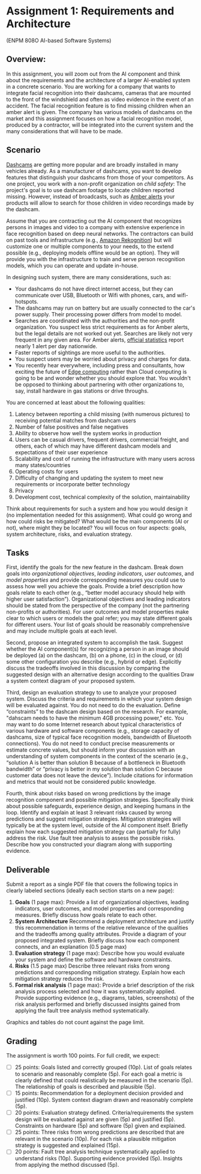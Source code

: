 # Assignment 1: Requirements and Architecture

(ENPM 808O AI-based Software Systems)

## Overview:

In this assignment, you will zoom out from the AI component and think about the requirements and the architecture of a larger AI-enabled system in a concrete scenario. You are working for a company that wants to integrate facial recognition into their dashcams, cameras that are mounted to the front of the windshield and often as video evidence in the event of an accident. The facial recognition feature is to find missing children when an amber alert is given. The company has various models of dashcams on the market and this assignment focuses on how a facial recognition model, produced by a contractor, will be integrated into the current system and the many considerations that will have to be made.

## Scenario

[Dashcams](https://en.wikipedia.org/wiki/Dashcam) are getting more popular and are broadly installed in many vehicles already. As a manufacturer of dashcams, you want to develop features that distinguish your dashcams from those of your competitors. As one project, you work with a non-profit organization on *child safety*: The project's goal is to use dashcam footage to locate children reported missing. However, instead of broadcasts, such as [Amber alerts](https://en.wikipedia.org/wiki/Amber_alert) your products will allow to search for those children in video recordings made by the dashcam.

Assume that you are contracting out the AI component that recognizes persons in images and video to a company with extensive experience in face recognition based on deep neural networks. The contractors can build on past tools and infrastructure (e.g., [Amazon Rekognition](https://aws.amazon.com/rekognition/)) but will customize one or multiple components to your needs, to the extend possible (e.g., deploying models offline would be an option). They will provide you with the infrastructure to train and serve person recognition models, which you can operate and update in-house.

In designing such system, there are many considerations, such as:
* Your dashcams do not have direct internet access, but they can communicate over USB, Bluetooth or Wifi with phones, cars, and wifi-hotspots.
* The dashcams may run on battery but are usually connected to the car's power supply. Their processing power differs from model to model.
* Searches are coordinated with the authorities and the non-profit organization. You suspect less strict requirements as for Amber alerts, but the legal details are not worked out yet. Searches are likely not very frequent in any given area. For Amber alerts, [official statistics](https://amberalert.gov/statistics.htm) report nearly 1 alert per day nationwide.
* Faster reports of sightings are more useful to the authorities.
* You suspect users may be worried about privacy and charges for data.
* You recently hear everywhere, including press and consultants, how exciting the future of [Edge computing](https://en.wikipedia.org/wiki/Edge_computing) rather than Cloud computing is going to be and wonder whether you should explore that. You wouldn't be opposed to thinking about partnering with other organizations to, say, install hardware in gas stations or drive throughs.

You are concerned at least about the following qualities:

1. Latency between reporting a child missing (with numerous pictures) to receiving potential matches from dashcam users
2. Number of false positives and false negatives
3. Ability to observe how well the system works in production
4. Users can be casual drivers, frequent drivers, commercial freight, and others, each of which may have different dashcam models and expectations of their user experience
5. Scalability and cost of running the infrastructure with many users across many states/countries
6. Operating costs for users
7. Difficulty of changing and updating the system to meet new requirements or incorporate better technology
8. Privacy
9. Development cost, technical complexity of the solution, maintainability

Think about requirements for such a system and how you would design it (no implementation needed for this assignment). What could go wrong and how could risks be mitigated? What would be the main components (AI or not), where might they be located? You will focus on four aspects: goals, system architecture, risks, and evaluation strategy.

## Tasks

First, identify the goals for the new feature in the dashcam. Break down goals into *organizational objectives*, *leading indicators*, *user outcomes*, and *model properties* and provide corresponding measures you could use to assess how well you achieve the goals. Provide a brief description how goals relate to each other (e.g., “better model accuracy should help with higher user satisfaction”). Organizational objectives and leading indicators should be stated from the perspective of the company (not the partnering non-profits or authorities).  For user outcomes and model properties make clear to which users or models the goal refer; you may state different goals for different users. Your list of goals should be reasonably comprehensive and may include multiple goals at each level.

Second, propose an integrated system to accomplish the task. Suggest whether the AI component(s) for recognizing a person in an image should be deployed (a) on the dashcam, (b) on a phone, (c) in the cloud, or (d) some other configuration you describe (e.g., hybrid or edge). Explicitly discuss the tradeoffs involved in this discussion by comparing the suggested design with an alternative design according to the qualities  Draw a system context diagram of your proposed system.

Third, design an evaluation strategy to use to analyze your proposed system. Discuss the criteria and requirements in which your system design will be evaluated against. You do not need to do the evaluation. Define “constraints” to the dashcam design based on the research. For example, "dahscam needs to have the minimum 4GB processing power," etc. You may want to do some Internet research about typical characteristics of various hardware and software components (e.g., storage capacity of dashcams, size of typical face recognition models, bandwidth of Bluetooth connections). You do not need to conduct precise measurements or estimate concrete values, but should inform your discussion with an understanding of system components in the context of the scenario (e.g., “solution A is better than solution B because of a bottleneck in Bluetooth bandwidth” or “privacy is better in my solution than solution C because customer data does not leave the device”). Include citations for information and metrics that would not be considered public knowledge.

Fourth, think about risks based on wrong predictions by the image recognition component and possible mitigation strategies. Specifically think about possible safeguards, experience design, and keeping humans in the loop. Identify and explain at least 3 relevant risks caused by wrong predictions and suggest mitigation strategies. Mitigation strategies will typically be at the system level, outside of the AI component itself. Briefly explain how each suggested mitigation strategy can (partially for fully) address the risk. Use fault tree analysis to assess the possible risks. Describe how you constructed your diagram along with supporting evidence.


## Deliverable

Submit a report as a single PDF file that covers the following topics in clearly labeled sections (ideally each section starts on a new page):

1. **Goals** (1 page max): Provide a list of organizational objectives, leading indicators, user outcomes, and model properties and corresponding measures. Briefly discuss how goals relate to each other.
2. **System Architecture** Recommend a deployment architecture and justify this recommendation in terms of the relative relevance of the qualities and the tradeoffs among quality attributes. Provide a diagram of your proposed integrated system. Briefly discuss how each component connects, and an explanation (0.5 page max)
3. **Evaluation strategy** (1 page max):  Describe how you would evaluate your system and define the software and hardware constraints.
4. **Risks** (1.5 page max) Describe three relevant risks from wrong predictions and corresponding mitigation strategy. Explain how each mitigation strategy reduces the risk.
5. **Formal risk analysis** (1 page max): Provide a brief description of the risk analysis process selected and how it was systematically applied. Provide supporting evidence (e.g., diagrams, tables, screenshots) of the risk analysis performed and briefly discussed insights gained from applying the fault tree analysis method systematically.


Graphics and tables do not count against the page limit.


## Grading

The assignment is worth 100 points. For full credit, we expect:
* [ ] 25 points: Goals listed and correctly grouped (10p). List of goals relates to scenario and reasonably complete (5p). For each goal a metric is clearly defined that could realistically be measured in the scenario (5p). The relationship of goals is described and plausible (5p).
* [ ] 15 points: Recommendation for a deployment decision provided and justified (10p). System context diagram drawn and reasonably complete (5p).
* [ ] 20 points: Evaluation strategy defined. Criteria/requirements the system design will be evaluated against are given (5p) and justified (5p). Constraints on hardware (5p) and software (5p) given and explained.
* [ ] 25 points: Three risks from wrong predictions are described that are relevant in the scenario (10p). For each risk a plausible mitigation strategy is suggested and explained (15p).
* [ ] 20 points: Fault tree analysis technique systematically applied to understand risks (10p). Supporting evidence provided (5p). Insights from applying the method discussed (5p).
